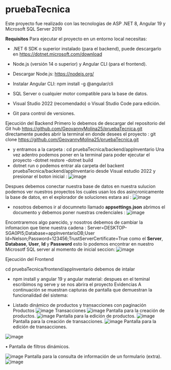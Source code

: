 # pruebaTecnica
Este proyecto fue realizado con las tecnologias de ASP .NET 8, Angular 19 y Microsoft SQL Server 2019

**Requisitos**
Para ejecutar el proyecto en un entorno local necesitas:

- .NET 6 SDK o superior instalado (para el backend), puede descargarlo en https://dotnet.microsoft.com/download

- Node.js (versión 14 o superior) y Angular CLI (para el frontend).
- Descargar Node.js: https://nodejs.org/
- Instalar Angular CLI: npm install -g @angular/cli
- SQL Server o cualquier motor compatible para la base de datos.
- Visual Studio 2022 (recomendado) o Visual Studio Code para edición.
- Git para control de versiones.

Ejecución del Backend
Primero lo debemos de descargar del repositorio del Git hub https://github.com/GeovannyMolina25/pruebaTecnica.git
directamente puedes abrir la terminal en donde desees el proyecto : git clone https://github.com/GeovannyMolina25/pruebaTecnica.git
- y entramos a la carpeta :
cd pruebaTecnica/backend/appInventario
Una vez adentro podemos poner en la terminal para poder ejecutar el proyecto
-dotnet restore
-dotnet build
- dotnet run
o podemos entrar ala carpeta del backent pruebaTecnica/backend/appInventario desde Visual estudio 2022 y presionar el boton inicial :
![image](https://github.com/user-attachments/assets/ed588a87-129f-4aed-b57d-805eb552c887)

Despues debemos conectar nuestra base de datos en nuestra sulucion podemos ver nuestros proyectos los cuales usan los dos asincronicamente la base de datos, en el explorador de soluciones estara asi :
![image](https://github.com/user-attachments/assets/62b334fc-9f31-4e78-b820-f5d27fad1f25)
- nosotros debemos ir al documneto llamado **appsettings.json** abrimos el documento y debemos poner nuestras credenciales :
![image](https://github.com/user-attachments/assets/d578392f-c25c-4c4a-913c-aef1939f5c42)

Encontraremos algo parecido, y nosotros debemos de cambiar la infomacion que tiene nuestra cadena :
Server=DESKTOP-SGA0PI5;Database=appInventarioDB;User Id=Nelson;Password=123456;TrustServerCertificate=True
como el **Server**, **Database**, **User**, **Id** y **Password** esto lo podemos encontrar en nuestro Microsotf SQL server al momento de inicial seccion:
![image](https://github.com/user-attachments/assets/ac9d692c-9221-412e-bdb0-b8f3570556d0)

Ejecución del Frontend

cd pruebaTecnica/frontend/appInventario
debemos de intalar 
- npm install
y angular 19 y angular material: 
despues en el teminal escribimos ng serve
y se nos abrira el proyecto
Evidencias
A continuación se muestran capturas de pantalla que demuestran la funcionalidad del sistema:

- Listado dinámico de productos y transacciones con paginación
Productos
![image](https://github.com/user-attachments/assets/33c92b6f-f5e4-492b-b5a6-64b54dde48e3)
Transacciones
 ![image](https://github.com/user-attachments/assets/ad894c30-4019-47aa-abc8-918e1944e9ca)
Pantalla para la creación de productos.
![image](https://github.com/user-attachments/assets/0b5e2b79-3e3f-4058-8a44-4ba71f3f2c2f)
Pantalla para la edición de productos.
![image](https://github.com/user-attachments/assets/bf1c746a-b817-4de7-8af6-7341efb02204)
Pantalla para la creación de transacciones.
![image](https://github.com/user-attachments/assets/78d3bcfc-60c4-4814-a068-19891ad0be76)
Pantalla para la edición de transacciones.

![image](https://github.com/user-attachments/assets/b5cbbeae-2294-4040-9f27-7aca55e14fd3)

• Pantalla de filtros dinámicos.

![image](https://github.com/user-attachments/assets/daf8be41-e3a8-4d68-af58-664b8c6642bd)
Pantalla para la consulta de información de un formulario (extra).
![image](https://github.com/user-attachments/assets/319ae991-6ab4-4679-a619-09e81708725c)

